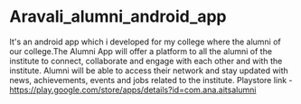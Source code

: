 # Aravali_alumni_android_app

It's an android app which i developed for my college where the alumni of our college.The Alumni App will offer a platform to all the alumni of the institute to connect, collaborate and engage with each other and with the institute. Alumni will be able to access their network and stay updated with news, achievements, events and jobs related to the institute.
Playstore link - https://play.google.com/store/apps/details?id=com.ana.aitsalumni
